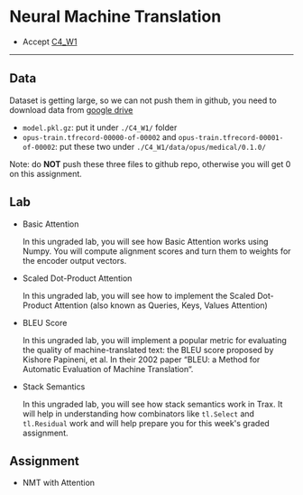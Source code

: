 # Neural Machine Translation

- Accept [C4_W1](https://classroom.github.com/a/8KAZv250)

---

## Data

Dataset is getting large, so we can not push them in github, you need to download data from [google drive](https://drive.google.com/drive/folders/1CYia1fp1T7GbeAL0G4HfuG-CLn93emBK?usp=share_link)

- `model.pkl.gz`: put it under `./C4_W1/` folder
- `opus-train.tfrecord-00000-of-00002` and `opus-train.tfrecord-00001-of-00002`: put these two under `./C4_W1/data/opus/medical/0.1.0/`

Note: do **NOT** push these three files to github repo, otherwise you will get 0 on this assignment.

## Lab

- Basic Attention

  In this ungraded lab, you will see how Basic Attention works using Numpy. You will compute alignment scores and turn them to weights for the encoder output vectors.
  
- Scaled Dot-Product Attention

  In this ungraded lab, you will see how to implement the Scaled Dot-Product Attention (also known as Queries, Keys, Values Attention)

- BLEU Score

  In this ungraded lab, you will implement a popular metric for evaluating the quality of machine-translated text: the BLEU score proposed by Kishore Papineni, et al. In their 2002 paper “BLEU: a Method for Automatic Evaluation of Machine Translation“.

- Stack Semantics

  In this ungraded lab, you will see how stack semantics work in Trax. It will help in understanding how combinators like `tl.Select` and `tl.Residual` work and will help prepare you for this week's graded assignment.

## Assignment

- NMT with Attention
